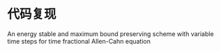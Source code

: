 # 代码复现

An energy stable and maximum bound preserving scheme with variable time steps for time fractional Allen-Cahn equation
